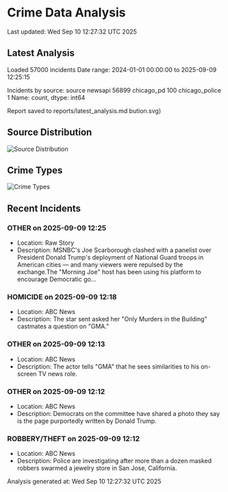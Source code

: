 # Crime Data Analysis
Last updated: Wed Sep 10 12:27:32 UTC 2025

## Latest Analysis

Loaded 57000 incidents
Date range: 2024-01-01 00:00:00 to 2025-09-09 12:25:15

Incidents by source:
source
newsapi           56899
chicago_pd          100
chicago_police        1
Name: count, dtype: int64

Report saved to reports/latest_analysis.md
bution.svg)

## Source Distribution
![Source Distribution](images/source_distribution.svg)

## Crime Types
![Crime Types](images/crime_types.svg)

## Recent Incidents

### OTHER on 2025-09-09 12:25
- Location: Raw Story
- Description: MSNBC's Joe Scarborough clashed with a panelist over President Donald Trump's deployment of National Guard troops in American cities — and many viewers were repulsed by the exchange.The "Morning Joe" host has been using his platform to encourage Democratic go…


### HOMICIDE on 2025-09-09 12:18
- Location: ABC News
- Description: The star sent asked her "Only Murders in the Building" castmates a question on "GMA."


### OTHER on 2025-09-09 12:13
- Location: ABC News
- Description: The actor tells "GMA" that he sees similarities to his on-screen TV news role.


### OTHER on 2025-09-09 12:12
- Location: ABC News
- Description: Democrats on the committee have shared a photo they say is the page purportedly written by Donald Trump.


### ROBBERY/THEFT on 2025-09-09 12:12
- Location: ABC News
- Description: Police are investigating after more than a dozen masked robbers swarmed a jewelry store in San Jose, California.

Analysis generated at: Wed Sep 10 12:27:32 UTC 2025
